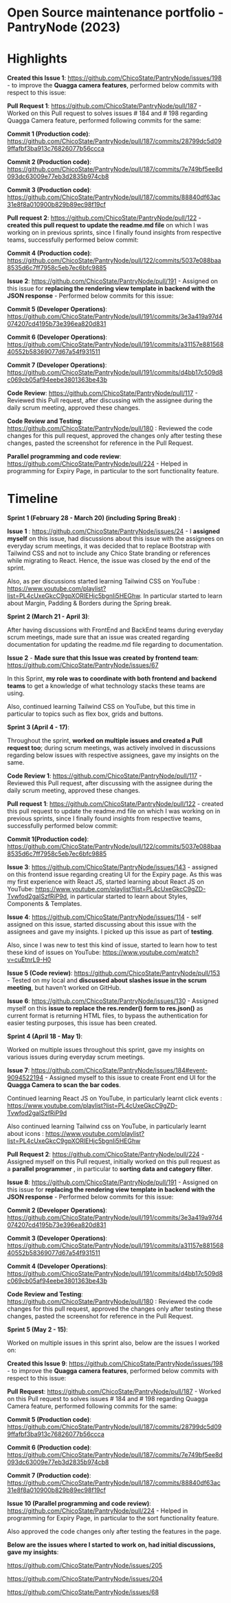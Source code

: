 # Open Source maintenance portfolio - PantryNode (2023)

# Highlights

**Created this Issue 1**: https://github.com/ChicoState/PantryNode/issues/198 - to improve the **Quagga camera features**, performed below commits with respect to this issue:

**Pull Request 1**: https://github.com/ChicoState/PantryNode/pull/187 - Worked on this Pull request to solves issues # 184 and # 198 regarding Quagga Camera feature, performed following commits for the same:

**Commit 1 (Production code)**: https://github.com/ChicoState/PantryNode/pull/187/commits/28799dc5d099ffafbf3ba913c76826077b56ccca 

**Commit 2 (Production code)**: https://github.com/ChicoState/PantryNode/pull/187/commits/7e749bf5ee8d093dc63009e77eb3d2835b974cb8 

**Commit 3 (Production code)**: https://github.com/ChicoState/PantryNode/pull/187/commits/88840df63ac31e8f8a010900b829b89ec98f19cf 

**Pull request 2**: https://github.com/ChicoState/PantryNode/pull/122 - **created this pull request to update the readme.md file** on which I was working on in previous sprints, since I finally found insights from respective teams, successfully performed below commit:

**Commit 4 (Production code)**: https://github.com/ChicoState/PantryNode/pull/122/commits/5037e088baa8535d6c7ff7958c5eb7ec6bfc9885 

**Issue 2**: https://github.com/ChicoState/PantryNode/pull/191 - Assigned on this issue for **replacing the rendering view template in backend with the JSON response** - Performed below commits for this issue:

**Commit 5 (Developer Operations)**: https://github.com/ChicoState/PantryNode/pull/191/commits/3e3a419a97d4074207cd4195b73e396ea820d831

**Commit 6 (Developer Operations)**: https://github.com/ChicoState/PantryNode/pull/191/commits/a31157e88156840552b58369077d67a54f931511 

**Commit 7 (Developer Operations)**: https://github.com/ChicoState/PantryNode/pull/191/commits/d4bb17c509d8c069cb05af94eebe3801363be43b 

**Code Review**: https://github.com/ChicoState/PantryNode/pull/117 - Reviewed this Pull request, after discussing with the assignee during the daily scrum meeting, approved these changes.

**Code Review and Testing**: https://github.com/ChicoState/PantryNode/pull/180 : Reviewed the code changes for this pull request, approved the changes only after testing these changes, pasted the screenshot for reference in the Pull Request.

**Parallel programming and code review**: https://github.com/ChicoState/PantryNode/pull/224 - Helped in programming for Expiry Page, in particular to the sort functionality feature.

# Timeline

**Sprint 1 (February 28 - March 20)
(including Spring Break)** : 

**Issue 1** : https://github.com/ChicoState/PantryNode/issues/24 - I **assigned myself** on this issue, had discussions about this issue with the assignees on everyday scrum meetings, it was decided that to replace Bootstrap with Tailwind CSS and not to include any Chico State branding or references while migrating to React. Hence, the issue was closed by the end of the sprint. 

Also, as per discussions started learning Tailwind CSS on YouTube : https://www.youtube.com/playlist?list=PL4cUxeGkcC9gpXORlEHjc5bgnIi5HEGhw. In particular started to learn about Margin, Padding & Borders during the Spring break.

**Sprint 2 (March 21 - April 3)**:

After having discussions with FrontEnd and BackEnd teams during everyday scrum meetings, made sure that an issue was created regarding documentation for updating the readme.md file regarding to documentation.

**Issue 2** - **Made sure that this Issue was created by frontend team**: https://github.com/ChicoState/PantryNode/issues/67

In this Sprint, **my role was to coordinate with both frontend and backend teams** to get a knowledge of what technology stacks these teams are using.

Also, continued learning Tailwind CSS on YouTube, but this time in particular to topics such as flex box, grids and buttons.

**Sprint 3 (April 4 - 17)**:

Throughout the sprint, **worked on multiple issues and created a Pull request too**; during scrum meetings, was actively involved in discussions regarding below issues with respective assignees, gave my insights on the same. 

**Code Review 1**: https://github.com/ChicoState/PantryNode/pull/117 - Reviewed this Pull request, after discussing with the assignee during the daily scrum meeting, approved these changes.

**Pull request 1**: https://github.com/ChicoState/PantryNode/pull/122 - created this pull request to update the readme.md file on which I was working on in previous sprints, since I finally found insights from respective teams, successfully performed below commit:

**Commit 1(Production code)**: https://github.com/ChicoState/PantryNode/pull/122/commits/5037e088baa8535d6c7ff7958c5eb7ec6bfc9885 

**Issue 3**: https://github.com/ChicoState/PantryNode/issues/143 - assigned on this frontend issue regarding creating UI for the Expiry page. As this was my first experience with React JS, started learning about React JS on YouTube: https://www.youtube.com/playlist?list=PL4cUxeGkcC9gZD-Tvwfod2gaISzfRiP9d, in particular started to learn about Styles, Components & Templates.

**Issue 4**: https://github.com/ChicoState/PantryNode/issues/114 - self assigned on this issue, started discussing about this issue with the assignees and gave my insights. I picked up this issue as part of **testing**.

Also, since I was new to test this kind of issue, started to learn how to test these kind of issues on YouTube: https://www.youtube.com/watch?v=cuEtnrL9-H0

**Issue 5 (Code review)**: https://github.com/ChicoState/PantryNode/pull/153 - Tested on my local and **discussed about slashes issue in the scrum meeting**, but haven’t worked on GitHub.

**Issue 6**: https://github.com/ChicoState/PantryNode/issues/130 - Assigned myself on this **issue to replace the res.render() form to res.json()** as current format is returning HTML files, to bypass the authentication for easier testing purposes, this issue has been created.

**Sprint 4 (April 18 - May 1)**:

Worked on multiple issues throughout this sprint, gave my insights on various issues during everyday scrum meetings. 

**Issue 7**: https://github.com/ChicoState/PantryNode/issues/184#event-9094522194 - Assigned myself to this issue to create Front end UI for the **Quagga Camera to scan the bar codes**.

Continued learning React JS on YouTube, in particularly learnt click events : https://www.youtube.com/playlist?list=PL4cUxeGkcC9gZD-Tvwfod2gaISzfRiP9d 

Also continued learning Tailwind css on YouTube, in particularly learnt about icons : https://www.youtube.com/playlist?list=PL4cUxeGkcC9gpXORlEHjc5bgnIi5HEGhw 

**Pull Request 2**: https://github.com/ChicoState/PantryNode/pull/224 - Assigned myself on this Pull request, initially worked on this pull request as a **parallel programmer** , in particular to **sorting data and category filter**.

**Issue 8**: https://github.com/ChicoState/PantryNode/pull/191 - Assigned on this issue for **replacing the rendering view template in backend with the JSON response** - Performed below commits for this issue:

**Commit 2 (Developer Operations)**: https://github.com/ChicoState/PantryNode/pull/191/commits/3e3a419a97d4074207cd4195b73e396ea820d831

**Commit 3 (Developer Operations)**: https://github.com/ChicoState/PantryNode/pull/191/commits/a31157e88156840552b58369077d67a54f931511 

**Commit 4 (Developer Operations)**: https://github.com/ChicoState/PantryNode/pull/191/commits/d4bb17c509d8c069cb05af94eebe3801363be43b 

**Code Review and Testing**: https://github.com/ChicoState/PantryNode/pull/180 : Reviewed the code changes for this pull request, approved the changes only after testing these changes, pasted the screenshot for reference in the Pull Request.

**Sprint 5 (May 2 - 15)**:

Worked on multiple issues in this sprint also, below are the issues I worked on:

**Created this Issue 9**: https://github.com/ChicoState/PantryNode/issues/198 - to improve the **Quagga camera features**, performed below commits with respect to this issue:

**Pull Request**: https://github.com/ChicoState/PantryNode/pull/187 - Worked on this Pull request to solves issues # 184 and # 198 regarding Quagga Camera feature, performed following commits for the same:

**Commit 5 (Production code)**: https://github.com/ChicoState/PantryNode/pull/187/commits/28799dc5d099ffafbf3ba913c76826077b56ccca 

**Commit 6 (Production code)**: https://github.com/ChicoState/PantryNode/pull/187/commits/7e749bf5ee8d093dc63009e77eb3d2835b974cb8 

**Commit 7 (Production code)**: https://github.com/ChicoState/PantryNode/pull/187/commits/88840df63ac31e8f8a010900b829b89ec98f19cf 

**Issue 10 (Parallel programming and code review)**: https://github.com/ChicoState/PantryNode/pull/224 - Helped in programming for Expiry Page, in particular to the sort functionality feature.

Also approved the code changes only after testing the features in the page.

**Below are the issues where I started to work on, had initial discussions, gave my insights**:

https://github.com/ChicoState/PantryNode/issues/205

https://github.com/ChicoState/PantryNode/issues/204

https://github.com/ChicoState/PantryNode/issues/68
